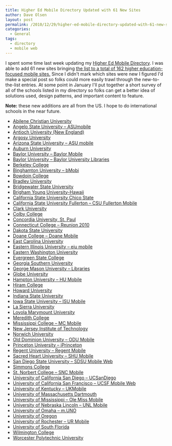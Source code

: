 ```yaml
---
title: Higher Ed Mobile Directory Updated with 61 New Sites
author: Dave Olsen
layout: post
permalink: /2010/12/29/higher-ed-mobile-directory-updated-with-61-new-sites
categories:
  - General
tags:
  - directory
  - mobile web
---
```

I spent some time last week updating my [Higher Ed Mobile Directory][1]. I was able to add 61 new sites bringing [the list to a total of 162 higher education-focused mobile sites.][1] Since I didn't mark which sites were new I figured I'd make a special post so folks could more easily trawl through the new-to-the-list entries. At some point in January I'll put together a short survey of all of the schools listed in my directory so folks can get a better idea of solutions used, design patterns, and important content to feature.

<strong>Note:</strong> these new additions are all from the US. I hope to do international schools in the near future.

*   <a  href="http://m.acu.edu/">Abilene Christian University</a>
*   <a  href="http://m.angelo.edu/">Angelo State University – ASUmobile</a>
*   <a  href="http://m.antiochne.edu/">Antioch University (New England)</a>
*   <a  href="http://mobile.argosy.edu/smartphone/">Argosy University</a>
*   <a  href="http://m.asu.edu/">Arizona State University – ASU mobile</a>
*   <a  href="http://m.auburn.edu/">Auburn University</a>
*   <a  href="http://m.baylor.edu/">Baylor University – Baylor Mobile</a>
*   <a  href="http://mlib.baylor.edu/mobile.html">Baylor University – Baylor University Libraries</a>
*   <a  href="http://m.berkeleycollege.edu/">Berkeley College</a>
*   <a  href="http://m.binghamton.edu/">Binghamton University – bMobi</a>
*   <a  href="http://m.bowdoin.edu/">Bowdoin College</a>
*   <a  href="http://m.bradley.edu/">Bradley University</a>
*   <a  href="http://mobile.bridgew.edu/">Bridgewater State University</a>
*   <a  href="http://m.byuh.edu/">Brigham Young University-Hawaii</a>
*   <a  href="http://mobile.csuchico.edu/">California State University Chico State</a>
*   <a  href="http://m.fullerton.edu/">California State University Fullerton – CSU Fullerton Mobile</a>
*   <a  href="http://m.clarku.edu/">Clark University</a>
*   <a  href="http://m.colby.edu/">Colby College</a>
*   <a  href="http://m.csp.edu/">Concordia University, St. Paul</a>
*   <a  href="http://m.conncoll.edu/reunion/">Connecticut College – Reunion 2010</a>
*   <a  href="http://m.dsu.edu/">Dakota State University</a>
*   <a  href="http://m.doane.edu/">Doane College – Doane Mobile</a>
*   <a  href="http://m.ecu.edu/">East Carolina University</a>
*   <a  href="http://m.eiu.edu/">Eastern Illinois University – eiu mobile</a>
*   <a  href="http://m.ewu.edu/">Eastern Washington University</a>
*   <a  href="http://m.evergreen.edu/">Evergreen State College</a>
*   <a  href="http://m.georgiasouthern.edu/">Georgia Southern University</a>
*   <a  href="http://m.gmu.edu/">George Mason University – Libraries</a>
*   <a  href="http://m.globeuniversity.edu/">Globe University</a>
*   <a  href="http://mobile.hamptonu.edu/">Hampton University – HU Mobile</a>
*   <a  href="http://m.hiram.edu/">Hiram College</a>
*   <a  href="http://m.howard.edu/">Howard University</a>
*   <a  href="http://m.indstate.edu/">Indiana State University</a>
*   <a  href="http://m.iastate.edu/">Iowa State University – ISU Mobile</a>
*   <a  href="http://m.lasierra.edu/">La Sierra University</a>
*   <a  href="http://m.lmu.edu/">Loyola Marymount University</a>
*   <a  href="http://m.meredith.edu/">Meredith College</a>
*   <a  href="http://m.mc.edu/">Mississippi College – MC Mobile</a>
*   <a  href="http://mobile.njit.edu/">New Jersey Institute of Technology</a>
*   <a  href="http://m.norwich.edu/">Norwich University</a>
*   <a  href="http://mobile.odu.edu/">Old Dominion University – ODU Mobile</a>
*   <a  href="http://mobile.princeton.edu/">Princeton University – iPrinceton</a>
*   <a  href="http://m.regent.edu/">Regent University – Regent Mobile</a>
*   <a  href="http://m.sacredheart.edu/">Sacred Heart University – SHU Mobile</a>
*   <a  href="http://m.sdsu.edu/">San Diego State University – SDSU Mobile Web</a>
*   <a  href="http://m.simmons.edu/">Simmons College</a>
*   <a  href="http://m.snc.edu/">St. Norbert College – SNC Mobile</a>
*   <a  href="http://m.ucsd.edu/">University of California San Diego – UCSanDiego</a>
*   <a  href="http://m.ucsf.edu/">University of California San Francisco – UCSF Mobile Web</a>
*   <a  href="http://m.uky.edu/">University of Kentucky – UKMobile</a>
*   <a  href="http://mobile.umassd.edu/">University of Massachusetts Dartmouth</a>
*   <a  href="http://m.olemiss.edu/">University of Mississippi – Ole Miss Mobile</a>
*   <a  href="http://m.unl.edu/">University of Nebraska Lincoln – UNL Mobile</a>
*   <a  href="http://m.unomaha.edu/">University of Omaha – m.UNO</a>
*   <a  href="http://m.uoregon.edu/">University of Oregon</a>
*   <a  href="http://m.rochester.edu/">University of Rochester – UR Mobile</a>
*   <a  href="http://m.usf.edu/">University of South Florida</a>
*   <a  href="http://mobile.wilmington.edu/">Wilmington College</a>
*   <a  href="http://m.wpi.edu/">Worcester Polytechnic University</a>

 [1]: http://www.dmolsen.com/mobile-in-higher-ed/?page_id=43